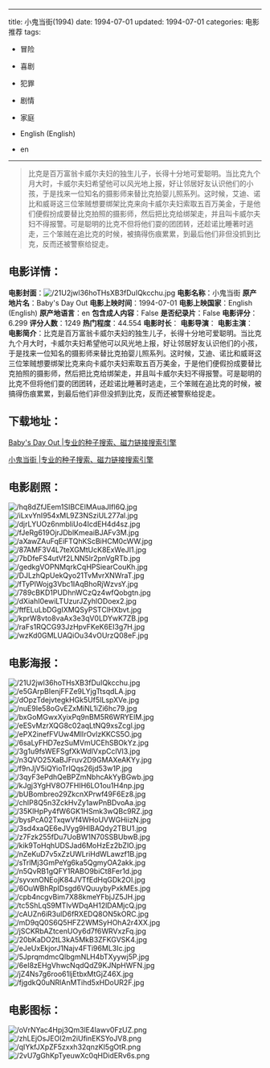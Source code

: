
---
title: 小鬼当街(1994)
date: 1994-07-01
updated: 1994-07-01
categories: 电影推荐
tags:
- 冒险
- 喜剧
- 犯罪
- 剧情
- 家庭

- English (English)
- en
---


> 比克是百万富翁卡威尔夫妇的独生儿子，长得十分地可爱聪明。当比克九个月大时，卡威尔夫妇希望他可以风光地上报，好让邻居好友认识他们的小孩，于是找来一位知名的摄影师来替比克拍婴儿照系列。这时候，艾迪、诺比和威哥这三位笨贼想要绑架比克来向卡威尔夫妇索取五百万美金，于是他们便假扮成要替比克拍照的摄影师，然后把比克给绑架走，并且叫卡威尔夫妇不得报警。可是聪明的比克不但将他们耍的团团转，还趁诺比睡著时逃走，三个笨贼在追比克的时候，被搞得伤痕累累，到最后他们非但没抓到比克，反而还被警察给捉走。

## **电影详情**：

**电影封面**：<img src="https://image.tmdb.org/t/p/w200/21U2jwl36hoTHsXB3fDuIQkcchu.jpg" alt="/21U2jwl36hoTHsXB3fDuIQkcchu.jpg" title="/21U2jwl36hoTHsXB3fDuIQkcchu.jpg">
**电影名称**：小鬼当街
**原产地片名**：Baby's Day Out
**电影上映时间**：1994-07-01
**电影上映国家**：English (English)
**原产地语言**：en
**包含成人内容**：False
**是否纪录片**：False
**电影评分**：6.299
**评分人数**：1249
**热门程度**：44.554
**电影时长**：
**电影导演**：
**电影主演**：
**电影简介**：比克是百万富翁卡威尔夫妇的独生儿子，长得十分地可爱聪明。当比克九个月大时，卡威尔夫妇希望他可以风光地上报，好让邻居好友认识他们的小孩，于是找来一位知名的摄影师来替比克拍婴儿照系列。这时候，艾迪、诺比和威哥这三位笨贼想要绑架比克来向卡威尔夫妇索取五百万美金，于是他们便假扮成要替比克拍照的摄影师，然后把比克给绑架走，并且叫卡威尔夫妇不得报警。可是聪明的比克不但将他们耍的团团转，还趁诺比睡著时逃走，三个笨贼在追比克的时候，被搞得伤痕累累，到最后他们非但没抓到比克，反而还被警察给捉走。

## **下载地址**：
[Baby's Day Out |专业的种子搜索、磁力链接搜索引擎](https://movie.amd794.com:2083/?search=Baby%27s%20Day%20Out&ordering=&mode=match_phrase&page_size=10&page=1)

[小鬼当街 |专业的种子搜索、磁力链接搜索引擎](https://movie.amd794.com:2083/?search=%E5%B0%8F%E9%AC%BC%E5%BD%93%E8%A1%97&ordering=&mode=match_phrase&page_size=10&page=1)
 

## **电影剧照**：
<img src="https://image.tmdb.org/t/p/original/hq8dZfJEem1SIBCElMAuaJIfl6Q.jpg" alt="/hq8dZfJEem1SIBCElMAuaJIfl6Q.jpg" title="/hq8dZfJEem1SIBCElMAuaJIfl6Q.jpg"><img src="https://image.tmdb.org/t/p/original/iLxvYnI954xML9Z3NSziUL277al.jpg" alt="/iLxvYnI954xML9Z3NSziUL277al.jpg" title="/iLxvYnI954xML9Z3NSziUL277al.jpg"><img src="https://image.tmdb.org/t/p/original/djrLYUOz6nmbliUo4IcdEH4d4sz.jpg" alt="/djrLYUOz6nmbliUo4IcdEH4d4sz.jpg" title="/djrLYUOz6nmbliUo4IcdEH4d4sz.jpg"><img src="https://image.tmdb.org/t/p/original/fJeRg619OjrJDblKmeaiBJAFv3M.jpg" alt="/fJeRg619OjrJDblKmeaiBJAFv3M.jpg" title="/fJeRg619OjrJDblKmeaiBJAFv3M.jpg"><img src="https://image.tmdb.org/t/p/original/aXawZAuFqEiFTQhKScBiHCM0cWW.jpg" alt="/aXawZAuFqEiFTQhKScBiHCM0cWW.jpg" title="/aXawZAuFqEiFTQhKScBiHCM0cWW.jpg"><img src="https://image.tmdb.org/t/p/original/87AMF3V4L7teXGMtUcK8ExWeJI1.jpg" alt="/87AMF3V4L7teXGMtUcK8ExWeJI1.jpg" title="/87AMF3V4L7teXGMtUcK8ExWeJI1.jpg"><img src="https://image.tmdb.org/t/p/original/7bDfeFS4utVf2LNN5lr2pnVgRTb.jpg" alt="/7bDfeFS4utVf2LNN5lr2pnVgRTb.jpg" title="/7bDfeFS4utVf2LNN5lr2pnVgRTb.jpg"><img src="https://image.tmdb.org/t/p/original/gedkgVOPNMqrkCqHPSiearCouKh.jpg" alt="/gedkgVOPNMqrkCqHPSiearCouKh.jpg" title="/gedkgVOPNMqrkCqHPSiearCouKh.jpg"><img src="https://image.tmdb.org/t/p/original/DJLzhQpUekQyo21TvMvrXNWraT.jpg" alt="/DJLzhQpUekQyo21TvMvrXNWraT.jpg" title="/DJLzhQpUekQyo21TvMvrXNWraT.jpg"><img src="https://image.tmdb.org/t/p/original/fTyPIWojg3Vbc1IAqBhoRjWzvsY.jpg" alt="/fTyPIWojg3Vbc1IAqBhoRjWzvsY.jpg" title="/fTyPIWojg3Vbc1IAqBhoRjWzvsY.jpg"><img src="https://image.tmdb.org/t/p/original/789cBKD1PUDhnWCzQz4wfQobgtn.jpg" alt="/789cBKD1PUDhnWCzQz4wfQobgtn.jpg" title="/789cBKD1PUDhnWCzQz4wfQobgtn.jpg"><img src="https://image.tmdb.org/t/p/original/dXiahI0ewiLTUzurJZyhlODoex2.jpg" alt="/dXiahI0ewiLTUzurJZyhlODoex2.jpg" title="/dXiahI0ewiLTUzurJZyhlODoex2.jpg"><img src="https://image.tmdb.org/t/p/original/ftfELuLbDGgIXMQSyPSTClHXbvt.jpg" alt="/ftfELuLbDGgIXMQSyPSTClHXbvt.jpg" title="/ftfELuLbDGgIXMQSyPSTClHXbvt.jpg"><img src="https://image.tmdb.org/t/p/original/kprW8vto8vaAx3e3qV0LDYwK7ZB.jpg" alt="/kprW8vto8vaAx3e3qV0LDYwK7ZB.jpg" title="/kprW8vto8vaAx3e3qV0LDYwK7ZB.jpg"><img src="https://image.tmdb.org/t/p/original/raFs1RQCG93JzHpvFKeK6EI3g7H.jpg" alt="/raFs1RQCG93JzHpvFKeK6EI3g7H.jpg" title="/raFs1RQCG93JzHpvFKeK6EI3g7H.jpg"><img src="https://image.tmdb.org/t/p/original/wzKd0GMLUAQiOu34vOUrzQ08eF.jpg" alt="/wzKd0GMLUAQiOu34vOUrzQ08eF.jpg" title="/wzKd0GMLUAQiOu34vOUrzQ08eF.jpg">

## **电影海报**：
<img src="https://image.tmdb.org/t/p/original/21U2jwl36hoTHsXB3fDuIQkcchu.jpg" alt="/21U2jwl36hoTHsXB3fDuIQkcchu.jpg" title="/21U2jwl36hoTHsXB3fDuIQkcchu.jpg"><img src="https://image.tmdb.org/t/p/original/e5GArpBIenjFFZe9LYjgTtsqdLA.jpg" alt="/e5GArpBIenjFFZe9LYjgTtsqdLA.jpg" title="/e5GArpBIenjFFZe9LYjgTtsqdLA.jpg"><img src="https://image.tmdb.org/t/p/original/dOpzTdejvtegkHGk5Uf5ILspXVe.jpg" alt="/dOpzTdejvtegkHGk5Uf5ILspXVe.jpg" title="/dOpzTdejvtegkHGk5Uf5ILspXVe.jpg"><img src="https://image.tmdb.org/t/p/original/nuE9Ie58oGvEZxMiNL1iZi6hc79.jpg" alt="/nuE9Ie58oGvEZxMiNL1iZi6hc79.jpg" title="/nuE9Ie58oGvEZxMiNL1iZi6hc79.jpg"><img src="https://image.tmdb.org/t/p/original/bxGoMGwxXyixPq9nBM5R6WRYElM.jpg" alt="/bxGoMGwxXyixPq9nBM5R6WRYElM.jpg" title="/bxGoMGwxXyixPq9nBM5R6WRYElM.jpg"><img src="https://image.tmdb.org/t/p/original/eESvMzrXQG8c02aqLtNQ9xsZcgl.jpg" alt="/eESvMzrXQG8c02aqLtNQ9xsZcgl.jpg" title="/eESvMzrXQG8c02aqLtNQ9xsZcgl.jpg"><img src="https://image.tmdb.org/t/p/original/ePX2inefFVUw4MlIrOvlzKKCS5O.jpg" alt="/ePX2inefFVUw4MlIrOvlzKKCS5O.jpg" title="/ePX2inefFVUw4MlIrOvlzKKCS5O.jpg"><img src="https://image.tmdb.org/t/p/original/6saLyFHD7ezSuMVmUCEhSBOkYz.jpg" alt="/6saLyFHD7ezSuMVmUCEhSBOkYz.jpg" title="/6saLyFHD7ezSuMVmUCEhSBOkYz.jpg"><img src="https://image.tmdb.org/t/p/original/3g1u9fsWEFSgfXkWdIVxpCclVl3.jpg" alt="/3g1u9fsWEFSgfXkWdIVxpCclVl3.jpg" title="/3g1u9fsWEFSgfXkWdIVxpCclVl3.jpg"><img src="https://image.tmdb.org/t/p/original/n3QVO25XaBJFruv2D9GMAXeAKYy.jpg" alt="/n3QVO25XaBJFruv2D9GMAXeAKYy.jpg" title="/n3QVO25XaBJFruv2D9GMAXeAKYy.jpg"><img src="https://image.tmdb.org/t/p/original/f9nJjV5iQYioTrIQqs26jd53w1P.jpg" alt="/f9nJjV5iQYioTrIQqs26jd53w1P.jpg" title="/f9nJjV5iQYioTrIQqs26jd53w1P.jpg"><img src="https://image.tmdb.org/t/p/original/3qyF3ePdhQeBPZmNbhcAkYyBGwb.jpg" alt="/3qyF3ePdhQeBPZmNbhcAkYyBGwb.jpg" title="/3qyF3ePdhQeBPZmNbhcAkYyBGwb.jpg"><img src="https://image.tmdb.org/t/p/original/kJgj3YgHV8O7FHIH6LO1ou1H4np.jpg" alt="/kJgj3YgHV8O7FHIH6LO1ou1H4np.jpg" title="/kJgj3YgHV8O7FHIH6LO1ou1H4np.jpg"><img src="https://image.tmdb.org/t/p/original/bUBombreo29ZkcnXPrwf49F6Ez8.jpg" alt="/bUBombreo29ZkcnXPrwf49F6Ez8.jpg" title="/bUBombreo29ZkcnXPrwf49F6Ez8.jpg"><img src="https://image.tmdb.org/t/p/original/chIP8Q5n3ZckHvZy1awPnBDvoAa.jpg" alt="/chIP8Q5n3ZckHvZy1awPnBDvoAa.jpg" title="/chIP8Q5n3ZckHvZy1awPnBDvoAa.jpg"><img src="https://image.tmdb.org/t/p/original/35KlHpPy4fW6GK1HSmk3wQBc9RZ.jpg" alt="/35KlHpPy4fW6GK1HSmk3wQBc9RZ.jpg" title="/35KlHpPy4fW6GK1HSmk3wQBc9RZ.jpg"><img src="https://image.tmdb.org/t/p/original/bysPcA02TxqwVf4WHoUVWGHiizN.jpg" alt="/bysPcA02TxqwVf4WHoUVWGHiizN.jpg" title="/bysPcA02TxqwVf4WHoUVWGHiizN.jpg"><img src="https://image.tmdb.org/t/p/original/3sd4xaQE6eJVyg9HlBAQdy2TBU1.jpg" alt="/3sd4xaQE6eJVyg9HlBAQdy2TBU1.jpg" title="/3sd4xaQE6eJVyg9HlBAQdy2TBU1.jpg"><img src="https://image.tmdb.org/t/p/original/z7Fzk255fDu7UoBW1N70SSBUbwB.jpg" alt="/z7Fzk255fDu7UoBW1N70SSBUbwB.jpg" title="/z7Fzk255fDu7UoBW1N70SSBUbwB.jpg"><img src="https://image.tmdb.org/t/p/original/kik9ToHqhUDSJad6MoHzEz2bZlO.jpg" alt="/kik9ToHqhUDSJad6MoHzEz2bZlO.jpg" title="/kik9ToHqhUDSJad6MoHzEz2bZlO.jpg"><img src="https://image.tmdb.org/t/p/original/nZeKuD7v5xZzUWLriHdWLawzf1B.jpg" alt="/nZeKuD7v5xZzUWLriHdWLawzf1B.jpg" title="/nZeKuD7v5xZzUWLriHdWLawzf1B.jpg"><img src="https://image.tmdb.org/t/p/original/sTrlMj3GmPeYg6ka5QgmyOA2akk.jpg" alt="/sTrlMj3GmPeYg6ka5QgmyOA2akk.jpg" title="/sTrlMj3GmPeYg6ka5QgmyOA2akk.jpg"><img src="https://image.tmdb.org/t/p/original/n5QvRB1gQFY1RABO9biCt8Fer1d.jpg" alt="/n5QvRB1gQFY1RABO9biCt8Fer1d.jpg" title="/n5QvRB1gQFY1RABO9biCt8Fer1d.jpg"><img src="https://image.tmdb.org/t/p/original/syvxnONEojK84JVTfEdHqGDk2OI.jpg" alt="/syvxnONEojK84JVTfEdHqGDk2OI.jpg" title="/syvxnONEojK84JVTfEdHqGDk2OI.jpg"><img src="https://image.tmdb.org/t/p/original/6OuWBhRpIDsgd6VQuuybyPxkMEs.jpg" alt="/6OuWBhRpIDsgd6VQuuybyPxkMEs.jpg" title="/6OuWBhRpIDsgd6VQuuybyPxkMEs.jpg"><img src="https://image.tmdb.org/t/p/original/cpb4ncgvBim7X88kmeYFbjJZ5JH.jpg" alt="/cpb4ncgvBim7X88kmeYFbjJZ5JH.jpg" title="/cpb4ncgvBim7X88kmeYFbjJZ5JH.jpg"><img src="https://image.tmdb.org/t/p/original/tc5ShLqS9MTlvWDqAH12lDAMjcQ.jpg" alt="/tc5ShLqS9MTlvWDqAH12lDAMjcQ.jpg" title="/tc5ShLqS9MTlvWDqAH12lDAMjcQ.jpg"><img src="https://image.tmdb.org/t/p/original/cAUZn6iR3ulD6fRXEDQ8ON5kORC.jpg" alt="/cAUZn6iR3ulD6fRXEDQ8ON5kORC.jpg" title="/cAUZn6iR3ulD6fRXEDQ8ON5kORC.jpg"><img src="https://image.tmdb.org/t/p/original/mD9qQ0S6Q5HFZ2WMSyHOhA2r4XX.jpg" alt="/mD9qQ0S6Q5HFZ2WMSyHOhA2r4XX.jpg" title="/mD9qQ0S6Q5HFZ2WMSyHOhA2r4XX.jpg"><img src="https://image.tmdb.org/t/p/original/jSCKRbAZtcenUOy6d7f6WRVxzFq.jpg" alt="/jSCKRbAZtcenUOy6d7f6WRVxzFq.jpg" title="/jSCKRbAZtcenUOy6d7f6WRVxzFq.jpg"><img src="https://image.tmdb.org/t/p/original/20bKaDO2tL3kA5MkB3ZFKGVSK4.jpg" alt="/20bKaDO2tL3kA5MkB3ZFKGVSK4.jpg" title="/20bKaDO2tL3kA5MkB3ZFKGVSK4.jpg"><img src="https://image.tmdb.org/t/p/original/eJeUxEkjorJ1Najv4FTi96ML3Ic.jpg" alt="/eJeUxEkjorJ1Najv4FTi96ML3Ic.jpg" title="/eJeUxEkjorJ1Najv4FTi96ML3Ic.jpg"><img src="https://image.tmdb.org/t/p/original/5JprqmdmcQlbgmNLH4bTXyywj5P.jpg" alt="/5JprqmdmcQlbgmNLH4bTXyywj5P.jpg" title="/5JprqmdmcQlbgmNLH4bTXyywj5P.jpg"><img src="https://image.tmdb.org/t/p/original/6eI8zEHgVhwcNqdQdZ9KJNpHWFN.jpg" alt="/6eI8zEHgVhwcNqdQdZ9KJNpHWFN.jpg" title="/6eI8zEHgVhwcNqdQdZ9KJNpHWFN.jpg"><img src="https://image.tmdb.org/t/p/original/jZ4Ns7g6roo61ljEtbxMtGjZ46X.jpg" alt="/jZ4Ns7g6roo61ljEtbxMtGjZ46X.jpg" title="/jZ4Ns7g6roo61ljEtbxMtGjZ46X.jpg"><img src="https://image.tmdb.org/t/p/original/fjgdkQ0uNRlAnMTihd5xHDoUR2F.jpg" alt="/fjgdkQ0uNRlAnMTihd5xHDoUR2F.jpg" title="/fjgdkQ0uNRlAnMTihd5xHDoUR2F.jpg">

## **电影图标**：
<img src="https://image.tmdb.org/t/p/original/oVrNYac4Hpj3Qm3lE4Iawv0FzUZ.png" alt="/oVrNYac4Hpj3Qm3lE4Iawv0FzUZ.png" title="/oVrNYac4Hpj3Qm3lE4Iawv0FzUZ.png"><img src="https://image.tmdb.org/t/p/original/zhLEjOsJEOI2m2iUfinEKSYoJV8.png" alt="/zhLEjOsJEOI2m2iUfinEKSYoJV8.png" title="/zhLEjOsJEOI2m2iUfinEKSYoJV8.png"><img src="https://image.tmdb.org/t/p/original/qIYkfJXpZF5zxxh32qnzKI5gOtR.png" alt="/qIYkfJXpZF5zxxh32qnzKI5gOtR.png" title="/qIYkfJXpZF5zxxh32qnzKI5gOtR.png"><img src="https://image.tmdb.org/t/p/original/2vU7gGhKpTyeuwXc0qHDidERv6s.png" alt="/2vU7gGhKpTyeuwXc0qHDidERv6s.png" title="/2vU7gGhKpTyeuwXc0qHDidERv6s.png">

